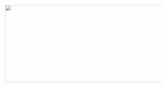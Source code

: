 <!--### Hi there 👋-->
<img src="https://media.giphy.com/media/RnPRNP5ICPl6M/giphy.gif" width="600" height="252" />

<!--
**janskwr/janskwr** is a ✨ _special_ ✨ repository because its `README.md` (this file) appears on your GitHub profile.

Here are some ideas to get you started:

- 🔭 I’m currently working on ...
- 🌱 I’m currently learning ...
- 👯 I’m looking to collaborate on ...
- 🤔 I’m looking for help with ...
- 💬 Ask me about ...
- 📫 How to reach me: ...
- 😄 Pronouns: ...
- ⚡ Fun fact: ...
-->
